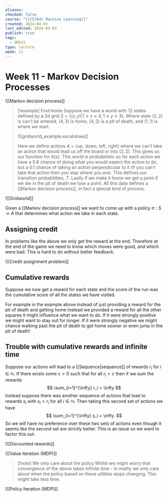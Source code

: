 ```yaml
---
aliases: 
checked: false
course: "[[CS7641 Machine Learning]]"
created: 2024-04-03
last_edited: 2024-04-03
publish: true
tags:
  - OMSCS
type: lecture
week: 11
---
```

# Week 11 - Markov Decision Processes

![[Markov decision process]]

>[!example] Find home
> Suppose we have a world with 12 states defined by a 2d grid $S = \{(x,y) \vert 1 \leq x \leq 4, 1 \leq y \leq 3\}$. Where state $(2,2)$ is can't be entered, $(4,3)$ is home, $(4,2)$ is a pit of death, and $(1,1)$ is where we start.
> 
> ![[gridworld_example.excalidraw]]
> 
> Here we define actions $A = \{$up, down, left, right$\}$ where we can't take an action that would lead us off the board or into $(2,2)$. This gives us our function for $A(s)$. 
> This world is probabilistic so for each action we have a $0.8$ chance of doing what you would expect the action to do, but a $0.1$ chance of taking an action perpendicular to it (if you can't take that action then you stay where you are). This defines our transition probabilities, $T$.
> Lastly if we make it home we get a point if we die in the pit of death we lose a point.
> All this data defines a [[Markov decision process]], in fact a special kind of process. 

![[Gridworld]]

Given a [[Markov decision process]] we want to come up with a policy $\pi: S \rightarrow A$ that determines what action we take in each state.

## Assigning credit

In problems like the above we only get the reward at the end. Therefore at the end of the game we need to know which moves were good, and which were bad. This is hard to do without better feedback.

![[Credit assignment problem]]

## Cumulative rewards

Suppose we now get a reward for each state and the score of the run was the cumulative score of all the states we have visited.

For example in the example above instead of just providing a reward for the pit of death and getting home instead we provided a reward for all the other squares it might influence what we want to do. If it were strongly positive we might want to stay out for longer. If it were strongly negative we might chance walking past the pit of death to get home sooner or even jump in the pit of death!

## Trouble with cumulative rewards and infinite time

Suppose our actions will lead to a [[Sequence|sequence]] of rewards $r_i$ for $i \in \mathbb{N}$. If there exists some $c > 0$ such that for all $r_i > c$ then if we sum the rewards
$$
\sum_{i=1}^{\infty} r_i = \infty
$$
Instead suppose there was another sequence of actions that lead to rewards $s_i$ with $s_i > r_i$ for all $i \in \mathbb{N}$. Then taking this second set of actions we have
$$
\sum_{i=1}^{\infty} s_i = \infty.
$$
So we will have no preference over these two sets of actions even though it seems like the second set are strictly better. This is an issue so we want to factor this out.

![[Discounted rewards]]

![[Value iteration (MDP)]]

>[!note] We only care about the policy
>Whilst we might worry that convergence of the above takes infinite time - in reality we only care about when the policy based on these utilities stops changing. This might take less time.

![[Policy Iteration (MDP)]]

